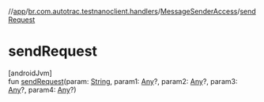 //[app](../../../index.md)/[br.com.autotrac.testnanoclient.handlers](../index.md)/[MessageSenderAccess](index.md)/[sendRequest](send-request.md)

# sendRequest

[androidJvm]\
fun [sendRequest](send-request.md)(param: [String](https://kotlinlang.org/api/latest/jvm/stdlib/kotlin/-string/index.html), param1: [Any](https://kotlinlang.org/api/latest/jvm/stdlib/kotlin/-any/index.html)?, param2: [Any](https://kotlinlang.org/api/latest/jvm/stdlib/kotlin/-any/index.html)?, param3: [Any](https://kotlinlang.org/api/latest/jvm/stdlib/kotlin/-any/index.html)?, param4: [Any](https://kotlinlang.org/api/latest/jvm/stdlib/kotlin/-any/index.html)?)
